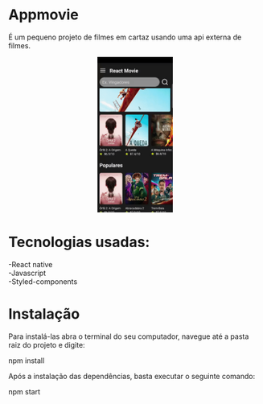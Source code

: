 # Appmovie

É um pequeno projeto de filmes em cartaz usando uma api externa de filmes.

<p align="center">
   <img width="150"  src="assets/ezgif.com-gif-maker.gif">
</p>

# Tecnologias usadas: #

-React native</br>
-Javascript</br>
-Styled-components

# Instalação


Para instalá-las abra o terminal do seu computador, navegue até a pasta raiz do projeto e digite:

npm install

Após a instalação das dependências, basta executar o seguinte comando:

npm start


